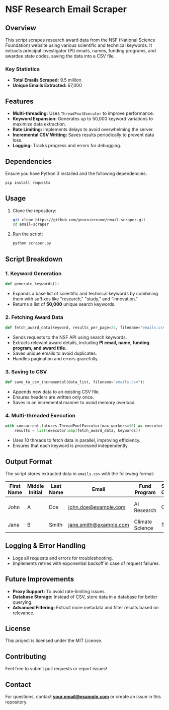 # NSF Research Email Scraper

## Overview
This script scrapes research award data from the NSF (National Science Foundation) website using various scientific and technical keywords. It extracts principal investigator (PI) emails, names, funding programs, and awardee state codes, saving the data into a CSV file.

### Key Statistics
- **Total Emails Scraped:** 9.5 million
- **Unique Emails Extracted:** 67,000

## Features
- **Multi-threading:** Uses `ThreadPoolExecutor` to improve performance.
- **Keyword Expansion:** Generates up to 50,000 keyword variations to maximize data extraction.
- **Rate Limiting:** Implements delays to avoid overwhelming the server.
- **Incremental CSV Writing:** Saves results periodically to prevent data loss.
- **Logging:** Tracks progress and errors for debugging.

## Dependencies
Ensure you have Python 3 installed and the following dependencies:

```sh
pip install requests
```

## Usage
1. Clone the repository:
   ```sh
   git clone https://github.com/yourusername/email-scraper.git
   cd email-scraper
   ```
2. Run the script:
   ```sh
   python scraper.py
   ```

## Script Breakdown

### 1. Keyword Generation
```python
def generate_keywords():
```
- Expands a base list of scientific and technical keywords by combining them with suffixes like "research," "study," and "innovation."
- Returns a list of **50,000** unique search keywords.

### 2. Fetching Award Data
```python
def fetch_award_data(keyword, results_per_page=25, filename="emails.csv"):
```
- Sends requests to the NSF API using search keywords.
- Extracts relevant award details, including **PI email, name, funding program, and award title.**
- Saves unique emails to avoid duplicates.
- Handles pagination and errors gracefully.

### 3. Saving to CSV
```python
def save_to_csv_incremental(data_list, filename="emails.csv"):
```
- Appends new data to an existing CSV file.
- Ensures headers are written only once.
- Saves in an incremental manner to avoid memory overload.

### 4. Multi-threaded Execution
```python
with concurrent.futures.ThreadPoolExecutor(max_workers=10) as executor:
    results = list(executor.map(fetch_award_data, keywords))
```
- Uses 10 threads to fetch data in parallel, improving efficiency.
- Ensures that each keyword is processed independently.

## Output Format
The script stores extracted data in `emails.csv` with the following format:

| First Name | Middle Initial | Last Name | Email | Fund Program | State Code | Title |
|------------|---------------|-----------|-------|--------------|------------|-------|
| John       | A             | Doe       | john.doe@example.com | AI Research | CA | Deep Learning Study |
| Jane       | B             | Smith     | jane.smith@example.com | Climate Science | TX | Weather Modeling |

## Logging & Error Handling
- Logs all requests and errors for troubleshooting.
- Implements retries with exponential backoff in case of request failures.

## Future Improvements
- **Proxy Support:** To avoid rate-limiting issues.
- **Database Storage:** Instead of CSV, store data in a database for better querying.
- **Advanced Filtering:** Extract more metadata and filter results based on relevance.

## License
This project is licensed under the MIT License.

## Contributing
Feel free to submit pull requests or report issues!

## Contact
For questions, contact **your.email@example.com** or create an issue in this repository.

